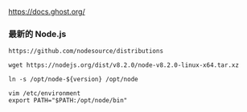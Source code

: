 https://docs.ghost.org/


### 最新的 Node.js
```
https://github.com/nodesource/distributions

wget https://nodejs.org/dist/v8.2.0/node-v8.2.0-linux-x64.tar.xz

ln -s /opt/node-${version} /opt/node

vim /etc/environment
export PATH="$PATH:/opt/node/bin"

```

